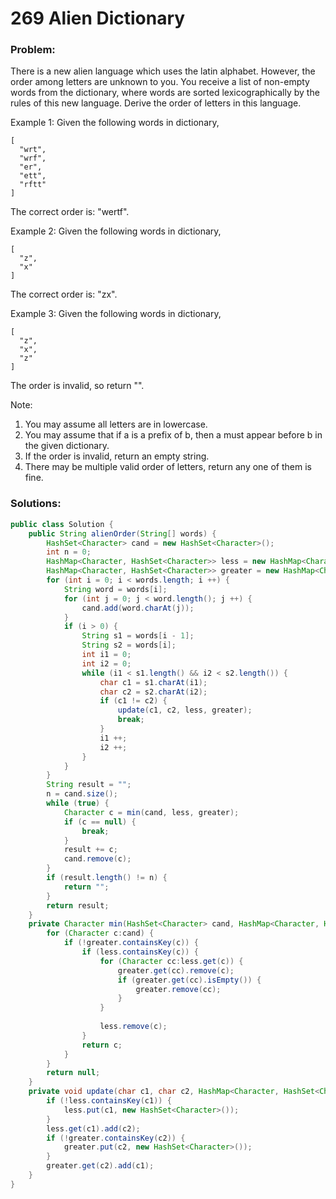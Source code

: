 # 269 Alien Dictionary

### Problem:

There is a new alien language which uses the latin alphabet. However, the order among letters are unknown to you. You receive a list of non-empty words from the dictionary, where words are sorted lexicographically by the rules of this new language. Derive the order of letters in this language.

Example 1:
Given the following words in dictionary,
```
[
  "wrt",
  "wrf",
  "er",
  "ett",
  "rftt"
]
```
The correct order is: "wertf".

Example 2:
Given the following words in dictionary,
```
[
  "z",
  "x"
]
```
The correct order is: "zx".

Example 3:
Given the following words in dictionary,
```
[
  "z",
  "x",
  "z"
]
```

The order is invalid, so return "".

Note:
1. You may assume all letters are in lowercase.
2. You may assume that if a is a prefix of b, then a must appear before b in the given dictionary.
3. If the order is invalid, return an empty string.
4. There may be multiple valid order of letters, return any one of them is fine.

### Solutions:

```java
public class Solution {
    public String alienOrder(String[] words) {
        HashSet<Character> cand = new HashSet<Character>();
        int n = 0;
        HashMap<Character, HashSet<Character>> less = new HashMap<Character, HashSet<Character>>();
        HashMap<Character, HashSet<Character>> greater = new HashMap<Character, HashSet<Character>>();
        for (int i = 0; i < words.length; i ++) {
            String word = words[i];
            for (int j = 0; j < word.length(); j ++) {
                cand.add(word.charAt(j));
            }
            if (i > 0) {
                String s1 = words[i - 1];
                String s2 = words[i];
                int i1 = 0;
                int i2 = 0;
                while (i1 < s1.length() && i2 < s2.length()) {
                    char c1 = s1.charAt(i1);
                    char c2 = s2.charAt(i2);
                    if (c1 != c2) {
                        update(c1, c2, less, greater);
                        break;
                    }
                    i1 ++;
                    i2 ++;
                }
            }
        }
        String result = "";
        n = cand.size();
        while (true) {
            Character c = min(cand, less, greater);
            if (c == null) {
                break;
            }
            result += c;
            cand.remove(c);
        }
        if (result.length() != n) {
            return "";
        }
        return result;
    }
    private Character min(HashSet<Character> cand, HashMap<Character, HashSet<Character>> less, HashMap<Character, HashSet<Character>> greater) {
        for (Character c:cand) {
            if (!greater.containsKey(c)) {
                if (less.containsKey(c)) {
                    for (Character cc:less.get(c)) {
                        greater.get(cc).remove(c);
                        if (greater.get(cc).isEmpty()) {
                            greater.remove(cc);
                        }
                    }
                    
                    less.remove(c);
                }
                return c;
            }
        }
        return null;
    }
    private void update(char c1, char c2, HashMap<Character, HashSet<Character>> less, HashMap<Character, HashSet<Character>> greater) {
        if (!less.containsKey(c1)) {
            less.put(c1, new HashSet<Character>());
        }            
        less.get(c1).add(c2);
        if (!greater.containsKey(c2)) {
            greater.put(c2, new HashSet<Character>());
        }
        greater.get(c2).add(c1);
    }
}
```